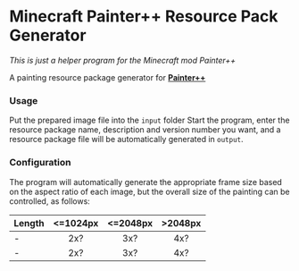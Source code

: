 # Minecraft Painter++ Resource Pack Generator 
*This is just a helper program for the Minecraft mod Painter++*

A painting resource package generator for **[Painter++](https://www.curseforge.com/minecraft/mc-mods/paintings)**

### Usage
Put the prepared image file into the `input` folder
Start the program, enter the resource package name, description and version number you want, and a resource package file will be automatically generated in `output`.

### Configuration
The program will automatically generate the appropriate frame size based on the aspect ratio of each image, but the overall size of the painting can be controlled, as follows:

| Length | <=1024px | <=2048px | >2048px
|-| :-: | :-: | :-: |
|-| 2x? | 3x? | 4x? |
|-| 2x? | 3x? | 4x? |